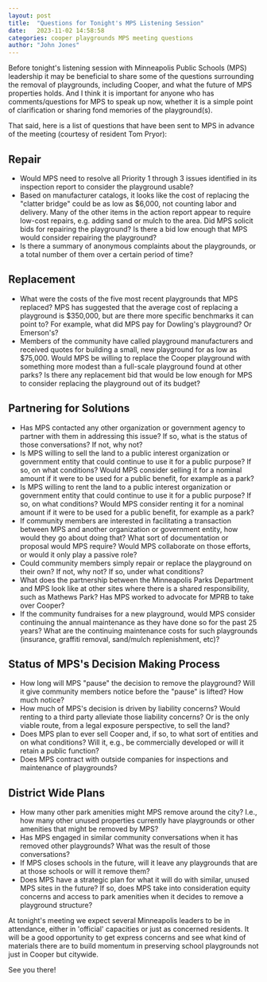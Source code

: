 ```yaml
---
layout: post
title:  "Questions for Tonight's MPS Listening Session"
date:   2023-11-02 14:58:58
categories: cooper playgrounds MPS meeting questions
author: "John Jones"
---
```


Before tonight's listening session with Minneapolis Public Schools (MPS) leadership it may be beneficial to share some of the questions surrounding the removal of playgrounds, including Cooper, and what the future of MPS properties holds.  And I think it is important for anyone who has comments/questions for MPS to speak up now, whether it is a simple point of clarification or sharing fond memories of the playground(s).

That said, here is a list of questions that have been sent to MPS in advance of the meeting (courtesy of resident Tom Pryor):

## Repair

- Would MPS need to resolve all Priority 1 through 3 issues identified in its inspection report to consider the playground usable?
- Based on manufacturer catalogs, it looks like the cost of replacing the "clatter bridge" could be as low as $6,000, not counting labor and delivery. Many of the other items in the action report appear to require low-cost repairs, e.g. adding sand or mulch to the area. Did MPS solicit bids for repairing the playground? Is there a bid low enough that MPS would consider repairing the playground?
- Is there a summary of anonymous complaints about the playgrounds, or a total number of them over a certain period of time?

## Replacement

- What were the costs of the five most recent playgrounds that MPS replaced? MPS has suggested that the average cost of replacing a playground is $350,000, but are there more specific benchmarks it can point to? For example, what did MPS pay for Dowling's playground? Or Emerson's?
- Members of the community have called playground manufacturers and received quotes for building a small, new playground for as low as $75,000. Would MPS be willing to replace the Cooper playground with something more modest than a full-scale playground found at other parks? Is there any replacement bid that would be low enough for MPS to consider replacing the playground out of its budget?

## Partnering for Solutions

- Has MPS contacted any other organization or government agency to partner with them in addressing this issue? If so, what is the status of those conversations? If not, why not? 
- Is MPS willing to sell the land to a public interest organization or government entity that could continue to use it for a public purpose? If so, on what conditions? Would MPS consider selling it for a nominal amount if it were to be used for a public benefit, for example as a park?
- Is MPS willing to rent the land to a public interest organization or government entity that could continue to use it for a public purpose? If so, on what conditions? Would MPS consider renting it for a nominal amount if it were to be used for a public benefit, for example as a park? 
- If community members are interested in facilitating a transaction between MPS and another organization or government entity, how would they go about doing that? What sort of documentation or proposal would MPS require? Would MPS collaborate on those efforts, or would it only play a passive role? 
- Could community members simply repair or replace the playground on their own? If not, why not? If so, under what conditions? 
- What does the partnership between the Minneapolis Parks Department and MPS look like at other sites where there is a shared responsibility, such as Mathews Park? Has MPS worked to advocate for MPRB to take over Cooper?
- If the community fundraises for a new playground, would MPS consider continuing the annual maintenance as they have done so for the past 25 years?  What are the continuing maintenance costs for such playgrounds (insurance, graffiti removal, sand/mulch replenishment, etc)?

## Status of MPS's Decision Making Process

- How long will MPS "pause" the decision to remove the playground? Will it give community members notice before the "pause" is lifted? How much notice?
- How much of MPS's decision is driven by liability concerns? Would renting to a third party alleviate those liability concerns? Or is the only viable route, from a legal exposure perspective, to sell the land?
- Does MPS plan to ever sell Cooper and, if so, to what sort of entities and on what conditions? Will it, e.g., be commercially developed or will it retain a public function?
- Does MPS contract with outside companies for inspections and maintenance of playgrounds?

## District Wide Plans
- How many other park amenities might MPS remove around the city? I.e., how many other unused properties currently have playgrounds or other amenities that might be removed by MPS? 
- Has MPS engaged in similar community conversations when it has removed other playgrounds? What was the result of those conversations?
- If MPS closes schools in the future, will it leave any playgrounds that are at those schools or will it remove them? 
- Does MPS have a strategic plan for what it will do with similar, unused MPS sites in the future? If so, does MPS take into consideration equity concerns and access to park amenities when it decides to remove a playground structure?

At tonight's meeting we expect several Minneapolis leaders to be in attendance, either in 'official' capacities or just as concerned residents.  It will be a good opportunity to get express concerns and see what kind of materials there are to build momentum in preserving school playgrounds not just in Cooper but citywide.

See you there!